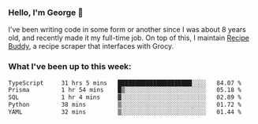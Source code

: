 ### Hello, I'm George 👋

I've been writing code in some form or another since I was about 8 years old, and recently made it my full-time job. On top of this, I maintain [Recipe Buddy](https://github.com/georgegebbett/recipe-buddy), a recipe scraper that interfaces with Grocy.  

<!--
**georgegebbett/georgegebbett** is a ✨ _special_ ✨ repository because its `README.md` (this file) appears on your GitHub profile.

Here are some ideas to get you started:

- 🔭 I’m currently working on ...
- 🌱 I’m currently learning ...
- 👯 I’m looking to collaborate on ...
- 🤔 I’m looking for help with ...
- 💬 Ask me about ...
- 📫 How to reach me: ...
- 😄 Pronouns: ...
- ⚡ Fun fact: ...
-->

### What I've been up to this week:
<!--START_SECTION:waka-->

```txt
TypeScript     31 hrs 5 mins   █████████████████████░░░░   84.07 %
Prisma         1 hr 54 mins    █▒░░░░░░░░░░░░░░░░░░░░░░░   05.18 %
SQL            1 hr 4 mins     ▓░░░░░░░░░░░░░░░░░░░░░░░░   02.89 %
Python         38 mins         ▒░░░░░░░░░░░░░░░░░░░░░░░░   01.72 %
YAML           32 mins         ▒░░░░░░░░░░░░░░░░░░░░░░░░   01.44 %
```

<!--END_SECTION:waka-->
